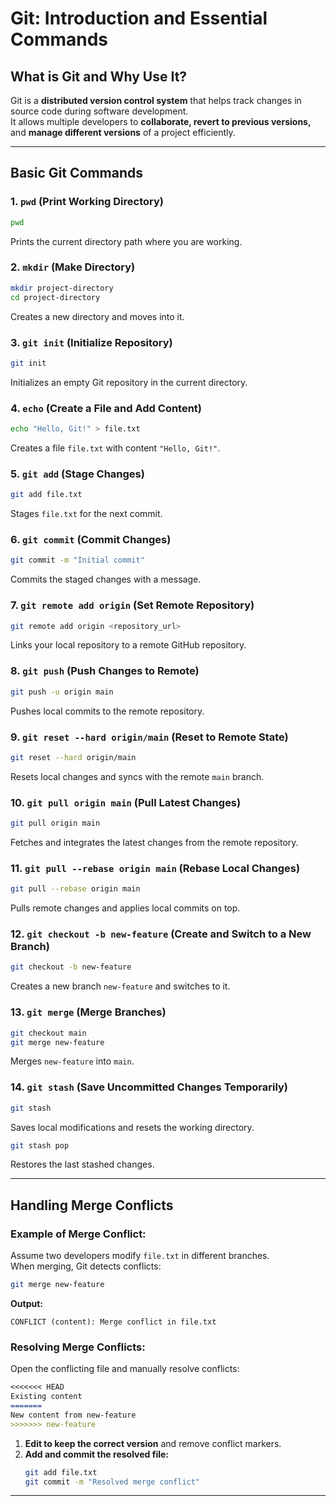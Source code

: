 # Git: Introduction and Essential Commands  

## What is Git and Why Use It?  
Git is a **distributed version control system** that helps track changes in source code during software development.  
It allows multiple developers to **collaborate, revert to previous versions,** and **manage different versions** of a project efficiently.  

---

## Basic Git Commands  

### 1. `pwd` (Print Working Directory)  
```sh
pwd
```
Prints the current directory path where you are working.  

### 2. `mkdir` (Make Directory)  
```sh
mkdir project-directory  
cd project-directory  
```
Creates a new directory and moves into it.  

### 3. `git init` (Initialize Repository)  
```sh
git init
```
Initializes an empty Git repository in the current directory.  

### 4. `echo` (Create a File and Add Content)  
```sh
echo "Hello, Git!" > file.txt  
```
Creates a file `file.txt` with content `"Hello, Git!"`.  

### 5. `git add` (Stage Changes)  
```sh
git add file.txt  
```
Stages `file.txt` for the next commit.  

### 6. `git commit` (Commit Changes)  
```sh
git commit -m "Initial commit"  
```
Commits the staged changes with a message.  

### 7. `git remote add origin` (Set Remote Repository)  
```sh
git remote add origin <repository_url>  
```
Links your local repository to a remote GitHub repository.  

### 8. `git push` (Push Changes to Remote)  
```sh
git push -u origin main  
```
Pushes local commits to the remote repository.  

### 9. `git reset --hard origin/main` (Reset to Remote State)  
```sh
git reset --hard origin/main  
```
Resets local changes and syncs with the remote `main` branch.  

### 10. `git pull origin main` (Pull Latest Changes)  
```sh
git pull origin main  
```
Fetches and integrates the latest changes from the remote repository.  

### 11. `git pull --rebase origin main` (Rebase Local Changes)  
```sh
git pull --rebase origin main  
```
Pulls remote changes and applies local commits on top.  

### 12. `git checkout -b new-feature` (Create and Switch to a New Branch)  
```sh
git checkout -b new-feature  
```
Creates a new branch `new-feature` and switches to it.  

### 13. `git merge` (Merge Branches)  
```sh
git checkout main  
git merge new-feature  
```
Merges `new-feature` into `main`.  

### 14. `git stash` (Save Uncommitted Changes Temporarily)  
```sh
git stash  
```
Saves local modifications and resets the working directory.  

```sh
git stash pop  
```
Restores the last stashed changes.  

---

## Handling Merge Conflicts  

### Example of Merge Conflict:  
Assume two developers modify `file.txt` in different branches.  
When merging, Git detects conflicts:  

```sh
git merge new-feature  
```
**Output:**  
```
CONFLICT (content): Merge conflict in file.txt  
```

### Resolving Merge Conflicts:  
Open the conflicting file and manually resolve conflicts:  

```md
<<<<<<< HEAD  
Existing content  
=======  
New content from new-feature  
>>>>>>> new-feature  
```

1. **Edit to keep the correct version** and remove conflict markers.  
2. **Add and commit the resolved file:**  
   ```sh
   git add file.txt  
   git commit -m "Resolved merge conflict"  
   ```

---


